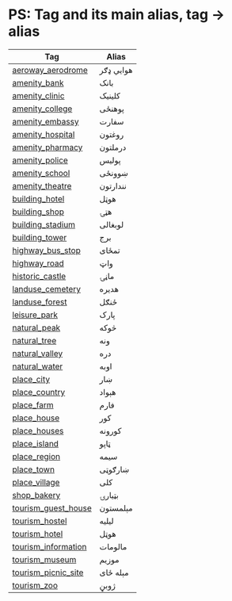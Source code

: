 # PS: Tag and its main alias, tag -> alias

Tag | Alias 
--- | --- 
[aeroway\_aerodrome](https://taginfo.openstreetmap.org/tags/aeroway=aerodrome) | هوايي ډګر
[amenity\_bank](https://taginfo.openstreetmap.org/tags/amenity=bank) | بانک
[amenity\_clinic](https://taginfo.openstreetmap.org/tags/amenity=clinic) | کلينيک
[amenity\_college](https://taginfo.openstreetmap.org/tags/amenity=college) | پوهنځی
[amenity\_embassy](https://taginfo.openstreetmap.org/tags/amenity=embassy) | سفارت
[amenity\_hospital](https://taginfo.openstreetmap.org/tags/amenity=hospital) | روغتون
[amenity\_pharmacy](https://taginfo.openstreetmap.org/tags/amenity=pharmacy) | درملتون
[amenity\_police](https://taginfo.openstreetmap.org/tags/amenity=police) | پوليس
[amenity\_school](https://taginfo.openstreetmap.org/tags/amenity=school) | ښوونځی
[amenity\_theatre](https://taginfo.openstreetmap.org/tags/amenity=theatre) | نندارتون
[building\_hotel](https://taginfo.openstreetmap.org/tags/building=hotel) | هوټل
[building\_shop](https://taginfo.openstreetmap.org/tags/building=shop) | هټۍ
[building\_stadium](https://taginfo.openstreetmap.org/tags/building=stadium) | لوبغالی
[building\_tower](https://taginfo.openstreetmap.org/tags/building=tower) | برج
[highway\_bus\_stop](https://taginfo.openstreetmap.org/tags/highway=bus_stop) | تمځای
[highway\_road](https://taginfo.openstreetmap.org/tags/highway=road) | واټ
[historic\_castle](https://taginfo.openstreetmap.org/tags/historic=castle) | ماڼۍ
[landuse\_cemetery](https://taginfo.openstreetmap.org/tags/landuse=cemetery) | هديره
[landuse\_forest](https://taginfo.openstreetmap.org/tags/landuse=forest) | ځنګل
[leisure\_park](https://taginfo.openstreetmap.org/tags/leisure=park) | پارک
[natural\_peak](https://taginfo.openstreetmap.org/tags/natural=peak) | څوکه
[natural\_tree](https://taginfo.openstreetmap.org/tags/natural=tree) | ونه
[natural\_valley](https://taginfo.openstreetmap.org/tags/natural=valley) | دره
[natural\_water](https://taginfo.openstreetmap.org/tags/natural=water) | اوبه
[place\_city](https://taginfo.openstreetmap.org/tags/place=city) | ښار
[place\_country](https://taginfo.openstreetmap.org/tags/place=country) | هېواد
[place\_farm](https://taginfo.openstreetmap.org/tags/place=farm) | فارم
[place\_house](https://taginfo.openstreetmap.org/tags/place=house) | کور
[place\_houses](https://taginfo.openstreetmap.org/tags/place=houses) | کورونه
[place\_island](https://taginfo.openstreetmap.org/tags/place=island) | ټاپو
[place\_region](https://taginfo.openstreetmap.org/tags/place=region) | سيمه
[place\_town](https://taginfo.openstreetmap.org/tags/place=town) | ښارګوټی
[place\_village](https://taginfo.openstreetmap.org/tags/place=village) | کلی
[shop\_bakery](https://taginfo.openstreetmap.org/tags/shop=bakery) | بټيارۍ
[tourism\_guest\_house](https://taginfo.openstreetmap.org/tags/tourism=guest_house) | مېلمستون
[tourism\_hostel](https://taginfo.openstreetmap.org/tags/tourism=hostel) | ليليه
[tourism\_hotel](https://taginfo.openstreetmap.org/tags/tourism=hotel) | هوټل
[tourism\_information](https://taginfo.openstreetmap.org/tags/tourism=information) | مالومات
[tourism\_museum](https://taginfo.openstreetmap.org/tags/tourism=museum) | موزيم
[tourism\_picnic\_site](https://taginfo.openstreetmap.org/tags/tourism=picnic_site) | مېله ځای
[tourism\_zoo](https://taginfo.openstreetmap.org/tags/tourism=zoo) | ژوبڼ
